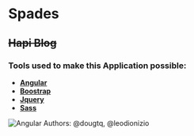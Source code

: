 # Spades
## ~~Hapi Blog~~


### Tools used to make this Application possible:
- **[Angular](https://angular.io/)**
- **[Boostrap](http://getbootstrap.com/)**
- **[Jquery](https://jquery.com/)**
- **[Sass](http://sass-lang.com/)**





![Angular](http://antrecu.com/sites/default/files/2017-02/angular-js-logo.png)
Authors: @dougtq, @leodionizio

